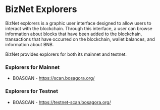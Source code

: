 # BizNet Explorers

BizNet explorers is a graphic user interface designed to allow users to interact with the blockchain. 
Through this interface, a user can browse information about blocks that have been added to the blockchain, 
transactions that have occurred on the blockchain, wallet balances, and information about BNB.

BizNet provides explorers for both its mainnet and testnet.

### Explorers for Mainnet

* BOASCAN - https://scan.bosagora.org/

### Explorers for Testnet

* BOASCAN - https://testnet-scan.bosagora.org/

